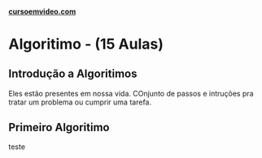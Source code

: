 #### [cursoemvideo.com](https://www.cursoemvideo.com/course/)

# Algoritimo - (15 Aulas)

## Introdução a Algoritimos

Eles estão presentes em nossa vida.
COnjunto de passos e intruções pra tratar um problema ou cumprir uma tarefa.

## Primeiro Algoritimo

teste
